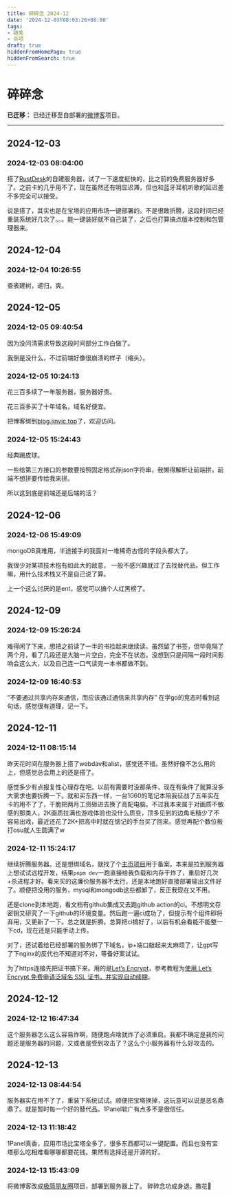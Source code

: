 ```yaml
---
title: 碎碎念 2024-12
date: '2024-12-03T08:03:26+08:00'
tags:
- 随笔
- 杂项
draft: true
hiddenFromHomePage: true
hiddenFromSearch: true
---
```


# 碎碎念

**已迁移：** 已经迁移至自部署的[微博客](https://mblog.jinvic.top/)项目。

---

## 2024-12-03

### 2024-12-03 08:04:00

搭了[RustDesk](rustdesk.com)的自建服务器，试了一下速度挺快的，比之前的免费服务器好多了。之前卡的几乎用不了，现在虽然还有明显迟滞，但也和蓝牙耳机听歌的延迟差不多完全可以接受。

说是搭了，其实也是在宝塔的应用市场一键部署的。不是很敢折腾，这段时间已经重装系统好几次了。。。能一键装好就不自己装了，之后也打算搞点版本控制和包管理器来。

## 2024-12-04

### 2024-12-04 10:26:55

查表建树，递归，爽。

## 2024-12-05

### 2024-12-05 09:40:54

因为没问清需求导致这段时间部分工作白做了。

我倒是没什么，不过前端好像很崩溃的样子（缩头）。

### 2024-12-05 10:24:13

花三百多续了一年服务器，服务器好贵。

花三百多买了十年域名，域名好便宜。

把博客绑到[blog.jinvic.top](blog.jinvic.top)了，欢迎访问。

### 2024-12-05 15:24:43

经典踢皮球。

一些给第三方接口的参数要按照固定格式存json字符串，我懒得解析让前端拼，前端不想拼要传给我来拼。

所以这到底是前端还是后端的活？

## 2024-12-06

### 2024-12-06 15:49:09

mongoDB真难用，半途接手的我面对一堆稀奇古怪的字段头都大了。

我很少对某项技术抱有如此大的敌意， 一般不感兴趣就过了去找替代品。但工作嘛，用什么技术栈又不是自己说了算。

上一个这么讨厌的是ent，感觉可以搞个人红黑榜了。

## 2024-12-09

### 2024-12-09 15:26:24

难得闲了下来，想把之前读了一半的书捡起来继续读。虽然留了书签，但毕竟隔了两个月，看了几段还是大脑一片空白，完全不在状态。没想到只是间隔一段时间影响会这么大，以及自己连一口气读完一本书都做不到。

### 2024-12-09 16:40:53

“不要通过共享内存来通信，而应该通过通信来共享内存”
在学go的竞态时看到这句话，感觉很有道理，记一下。

## 2024-12-11

### 2024-12-11 08:15:14

昨天花时间在服务器上搭了webdav和alist，感觉还不错。虽然好像不怎么用的上，但感觉总会用上的还是搭了。

感觉多少有点报复性心理存在吧。以前有需要时没那条件，现在有条件了就算没多大需求也要折腾一下。就和买东西一样，一台1060的笔记本陪我征战了五年实在卡的用不了了，干脆把两月工资砸进去换了高配电脑。不过我本来属于对画质不敏感的那类人，2K画质拉满也游戏体验也没什么质变，顶多见到的边角毛糙少了不容易出戏，最近还花了2K+把高中时就在惦记的手台买了回来。感觉再配个数位板打osu就人生圆满了w

### 2024-12-11 15:24:17

继续折腾服务器。还是想绑域名，就找了个[主页项目](https://github.com/imsyy/home)用于备案。本来是拉到服务器上想试试远程开发，结果`pnpm dev`一跑直接给我负载和内存干炸了，重启好几次+杀进程才好。看来买的这廉价服务器不太行，还是本地跑好直接部署输出文件好了。顺便把没用的服务，mysql和mongodb这些都卸了，反正我现在又不用。

还是clone到本地跑，看文档有github集成又去跑github action的ci。不想明文存密钥又研究了一下github的环境变量。然后跑一遍ci成功了，但提示有个组件即将弃用，又更新了一下。总之就是折腾。总算把ci搞好了，以后有机会看能不能整一下cd，现在还是只能手动上传。

对了，还试着给已经部署的服务绑了下域名，ip+端口敲起来太麻烦了，让gpt写了下nginx的反代也不知道对不对，等备好案试试。

为了https连接先把证书搞下来。用的是[Let’s Encrypt](https://letsencrypt.org/)，参考教程为[使用 Let’s Encrypt 免费申请泛域名 SSL 证书，并实现自动续期](https://www.cnblogs.com/michaelshen/p/18538178)。

## 2024-12-12

### 2024-12-12 16:47:34

这个服务器怎么这么容易炸啊，随便跑点啥就炸了必须重启。我都不确定是我的问题还是服务器的问题，又或者是受到攻击了？这么个小服务器有什么好攻击的。

## 2024-12-13

### 2024-12-13 08:44:54

服务器实在用不了了，重装下系统试试。顺便把宝塔换掉，这玩意可以说是恶名鼎鼎了。就是暂时每一个好的替代品。1Panel软广有点多不是很信任。

### 2024-12-13 11:18:42

1Panel真香，应用市场比宝塔全多了，很多东西都可以一键配置。而且也没有宝塔那么吃相难看哪哪都要花钱。果然有选择还是开源的好。

### 2024-12-13 15:43:09

将微博客改成[极简朋友圈](https://github.com/kingwrcy/moments)项目，部署到服务器上了。
碎碎念功成身退。撒花🎉

